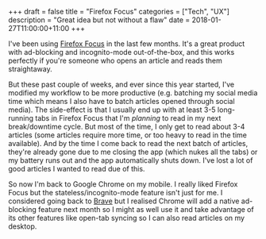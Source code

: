 +++
draft = false
title = "Firefox Focus"
categories = ["Tech", "UX"]
description = "Great idea but not without a flaw"
date = 2018-01-27T11:00:00+11:00
+++

I've been using [Firefox Focus](https://support.mozilla.org/en-US/kb/focus) in the last few months. It's a great product with ad-blocking and incognito-mode out-of-the-box, and this works perfectly if you're someone who opens an article and reads them straightaway.

But these past couple of weeks, and ever since this year started, I've modified my workflow to be more productive (e.g. batching my social media time which means I also have to batch articles opened through social media). The side-effect is that I usually end up with at least 3-5 long-running tabs in Firefox Focus that I'm *planning* to read in my next break/downtime cycle. But most of the time, I only get to read about 3-4 articles (some articles require more time, or too heavy to read in the time available). And by the time I come back to read the next batch of articles, they're already gone due to me closing the app (which nukes all the tabs) or my battery runs out and the app automatically shuts down. I've lost a lot of good articles I wanted to read due of this.

So now I'm back to Google Chrome on my mobile. I really liked Firefox Focus but the stateless/incognito-mode feature isn't just for me. I considered going back to [Brave](https://brave.com/) but I realised Chrome will add a native ad-blocking feature next month so I might as well use it and take advantage of its other features like open-tab syncing so I can also read articles on my desktop.

